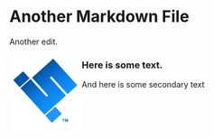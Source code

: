 # Another Markdown File

Another edit.

<img src="scuttle.png" style="float:left;"/>

<div style="vertical-align:middle;">
  
### Here is some text.
And here is some secondary text

</div>

<p style="clear:both";></p>

